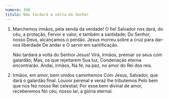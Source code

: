 ```yaml
---
numero: 398
titulo: Não tardará a volta do Senhor
---
```

1. Marchemos irmãos, pela senda da verdade!
   O fiel Salvador nos dará, do céu, a proteção,
   Fervor e valor, e também a santidade;
   Do Senhor, nosso Deus, alcançamos o perdão.
   Jesus morreu sobre a cruz para dar-nos liberdade
   De andar e O servir em santificação.

   Não tardará a volta do Senhor Jesus!
   Virá, irmãos, premiar os seus com galardão;
   Mas, os que rejeitarem Sua luz,
   Condenação eterna encontrarão.
   Andai, irmãos,
   Na fé, na paz, no amor do Rei dos reis.

2. Irmãos, em amor, bem unidos caminhemos
   Com Jesus, Salvador, que dará o galardão final.
   Louvor perenal e veraz lhe tributemos
   Pelo bem que nos fez nosso Rei celestial;
   Por esse bem divinal de amor, receberemos
   No céu, nosso lar, a glória eternal.
